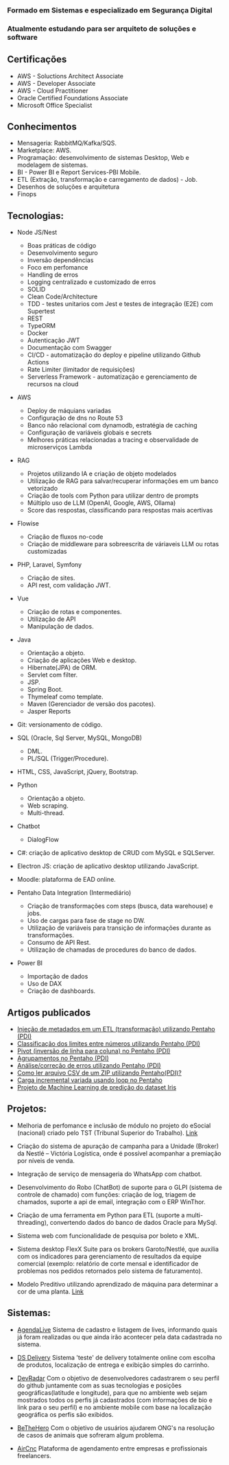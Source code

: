 ### Formado em Sistemas e especializado em Segurança Digital
### Atualmente estudando para ser arquiteto de soluções e software

## Certificações
* AWS - Soluctions Architect Associate
* AWS - Developer Associate
* AWS - Cloud Practitioner
* Oracle Certified Foundations Associate
* Microsoft Office Specialist

## Conhecimentos
* Mensageria: RabbitMQ/Kafka/SQS.
* Marketplace: AWS.
* Programação: desenvolvimento de sistemas Desktop, Web e modelagem de sistemas.
* BI - Power BI e Report Services-PBI Mobile.
* ETL (Extração, transformação e carregamento de dados) - Job.
* Desenhos de soluções e arquitetura
* Finops

## Tecnologias:
* Node JS/Nest
    - Boas práticas de código
    - Desenvolvimento seguro
	- Inversão dependências
    - Foco em perfomance
    - Handling de erros
    - Logging centralizado e customizado de erros
	- SOLID
	- Clean Code/Architecture
	- TDD - testes unitarios com Jest e testes de integração (E2E) com Supertest
	- REST
	- TypeORM
	- Docker
	- Autenticação JWT
	- Documentação com Swagger
	- CI/CD - automatização do deploy e pipeline utilizando Github Actions
	- Rate Limiter (limitador de requisições)
	- Serverless Framework - automatização e gerenciamento de recursos na cloud
* AWS
    - Deploy de máquians variadas
    - Configuração de dns no Route 53
    - Banco não relacional com dynamodb, estratégia de caching
    - Configuração de variáveis globais e secrets
    - Melhores práticas relacionadas a tracing e observalidade de microserviços Lambda
* RAG
    - Projetos utilizando IA e criação de objeto modelados
    - Utilização de RAG para salvar/recuperar informações em um banco vetorizado
    - Criação de tools com Python para utilizar dentro de prompts
    - Múltiplo uso de LLM (OpenAI, Google, AWS, Ollama)
    - Score das respostas, classificando para respostas mais acertivas
* Flowise
    - Criação de fluxos no-code
    - Criação de middleware para sobreescrita de váriaveis LLM ou rotas customizadas
* PHP, Laravel, Symfony
	- Criação de sites.
	- API rest, com validação JWT.
* Vue
	- Criação de rotas e componentes.
	- Utilização de API
	- Manipulação de dados.
* Java
	- Orientação a objeto.
	- Criação de aplicações Web e desktop.
	- Hibernate(JPA) de ORM.
	- Servlet com filter.
	- JSP.
	- Spring Boot.
	- Thymeleaf como template.
	- Maven (Gerenciador de versão dos pacotes).
	- Jasper Reports
* Git: versionamento de código.
* SQL (Oracle, Sql Server, MySQL, MongoDB)
	- DML.
	- PL/SQL (Trigger/Procedure).
* HTML, CSS, JavaScript, jQuery, Bootstrap.
* Python
	- Orientação a objeto.
	- Web scraping.
	- Multi-thread.
* Chatbot
	- DialogFlow
	
* C#: criação de aplicativo desktop de CRUD com MySQL e SQLServer.
* Electron JS: criação de aplicativo desktop utilizando JavaScript.
* Moodle: plataforma de EAD online.
* Pentaho Data Integration (Intermediário)
	- Criação de transformações com steps (busca, data warehouse) e jobs.
	- Uso de cargas para fase de stage no DW.
	- Utilização de variáveis para transição de informações durante as transformações.
	- Consumo de API Rest.
	- Utilização de chamadas de procedures do banco de dados.
* Power BI
	- Importação de dados
	- Uso de DAX
	- Criação de dashboards.

## Artigos publicados
* [Injeção de metadados em um ETL (transformação) utilizando Pentaho (PDI)](https://www.linkedin.com/pulse/inje%C3%A7%C3%A3o-de-metadados-em-um-etl-transforma%C3%A7%C3%A3o-pentaho-pdi-da-cruz/)
* [Classificação dos limites entre números utilizando Pentaho (PDI)](https://www.linkedin.com/pulse/classifica%C3%A7%C3%A3o-dos-limites-entre-n%C3%BAmeros-utilizando-pentaho-da-cruz/)
* [Pivot (inversão de linha para coluna) no Pentaho (PDI)](https://www.linkedin.com/pulse/pivot-inverter-linha-para-coluna-pentaho-pdi-matheus-da-cruz/)
* [Agrupamentos no Pentaho (PDI)](https://www.linkedin.com/pulse/agrupamentos-pentaho-pdi-matheus-da-cruz/)
* [Análise/correção de erros utilizando Pentaho (PDI)](https://www.linkedin.com/pulse/an%C3%A1lisecorre%C3%A7%C3%A3o-de-erros-utilizando-pentaho-pdi-matheus-da-cruz/)
* [Como ler arquivo CSV de um ZIP utilizando Pentaho(PDI)?](https://www.linkedin.com/pulse/como-ler-arquivo-csv-de-um-zip-utilizando-pentahopdi-matheus-da-cruz/)
* [Carga incremental variada usando loop no Pentaho](https://www.linkedin.com/pulse/pentaho-carga-incremental-variada-usando-loop-matheus-da-cruz/)
* [Projeto de Machine Learning de predição do dataset Iris](https://github.com/Matheuscruztj/Projeto-IRIS)

## Projetos:
* Melhoria de perfomance e inclusão de módulo no projeto do eSocial (nacional) criado pelo TST (Tribunal Superior do Trabalho). [Link](https://github.com/tst-labs/esocial/pull/298)

* Criação do sistema de apuração de campanha para a Unidade (Broker) da Nestlé – Victória Logística, onde é possível acompanhar a premiação por níveis de venda.

* Integração de serviço de mensageria do WhatsApp com chatbot.

* Desenvolvimento do Robo (ChatBot) de suporte para o GLPI (sistema de controle de chamado) com funções: criação de log, triagem de chamados, suporte a api de email, integração com o ERP WinThor.

* Criação de uma ferramenta em Python para ETL (suporte a multi-threading), convertendo dados do banco de dados Oracle para MySql.

* Sistema web com funcionalidade de pesquisa por boleto e XML.

* Sistema desktop FlexX Suite para os brokers Garoto/Nestlé, que auxilia com os indicadores para gerenciamento de resultados da equipe comercial (exemplo: relatório de corte mensal e identificador de problemas nos pedidos retornados pelo sistema de faturamento).

* Modelo Preditivo utilizando aprendizado de máquina para determinar a cor de uma planta. [Link](https://github.com/Matheuscruztj/Projeto-IRIS/)

## Sistemas:
* [AgendaLive](https://github.com/Matheuscruztj/AgendaLive)
Sistema de cadastro e listagem de lives, informando quais já foram realizadas ou que ainda irão acontecer pela data cadastrada no sistema.

* [DS Delivery](https://github.com/Matheuscruztj/DS_Delivery)
Sistema 'teste' de delivery totalmente online com escolha de produtos, localização de entrega e exibição simples do carrinho.

* [DevRadar](https://github.com/Matheuscruztj/Semana_Omnistack_10/blob/master/README.md)
Com o objetivo de desenvolvedores cadastrarem o seu perfil do github juntamente com as suas tecnologias e posições geográficas(latitude e longitude), para que no ambiente web sejam mostrados todos os perfis já cadastrados (com informações de bio e link para o seu perfil) e no ambiente mobile com base na localização geográfica os perfis são exibidos.

* [BeTheHero](https://github.com/Matheuscruztj/Semana_Omnistack_11/)
Com o objetivo de usuários ajudarem ONG's na resolução de casos de animais que sofreram algum problema.

* [AirCnc](https://github.com/Matheuscruztj/Semana_Omnistack_9/)
Plataforma de agendamento entre empresas e profissionais freelancers.
